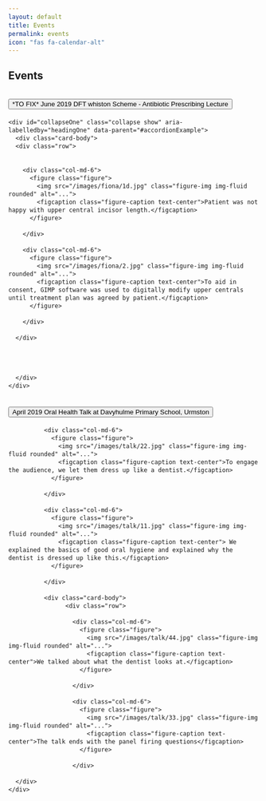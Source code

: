 ```yaml
---
layout: default
title: Events
permalink: events
icon: "fas fa-calendar-alt"
---
```

## Events

<div class="accordion" id="accordionExample">
  <div class="card">
    <div class="card-header" id="headingOne">
      <h2 class="mb-0">
        <button class="btn btn-link" type="button" data-toggle="collapse" data-target="#collapseOne" aria-expanded="true" aria-controls="collapseOne">
          *TO FIX* June 2019 DFT whiston Scheme - Antibiotic Prescribing Lecture
        </button>
      </h2>
    </div>

    <div id="collapseOne" class="collapse show" aria-labelledby="headingOne" data-parent="#accordionExample">
      <div class="card-body">
      <div class="row">


        <div class="col-md-6">
          <figure class="figure">
            <img src="/images/fiona/1d.jpg" class="figure-img img-fluid rounded" alt="...">
            <figcaption class="figure-caption text-center">Patient was not happy with upper central incisor length.</figcaption>
          </figure>

        </div>

        <div class="col-md-6">
          <figure class="figure">
            <img src="/images/fiona/2.jpg" class="figure-img img-fluid rounded" alt="...">
            <figcaption class="figure-caption text-center">To aid in consent, GIMP software was used to digitally modify upper centrals until treatment plan was agreed by patient.</figcaption>
          </figure>

        </div>

      </div>




      </div>
    </div>
  </div>
  <div class="card">
    <div class="card-header" id="headingTwo">
      <h2 class="mb-0">
        <button class="btn btn-link collapsed" type="button" data-toggle="collapse" data-target="#collapseTwo" aria-expanded="false" aria-controls="collapseTwo">
          April 2019 Oral Health Talk at Davyhulme Primary School, Urmston
        </button>
      </h2>
    </div>
    <div id="collapseTwo" class="collapse" aria-labelledby="headingTwo" data-parent="#accordionExample">
      <div class="card-body">
            <div class="row">

              <div class="col-md-6">
                <figure class="figure">
                  <img src="/images/talk/22.jpg" class="figure-img img-fluid rounded" alt="...">
                  <figcaption class="figure-caption text-center">To engage the audience, we let them dress up like a dentist.</figcaption>
                </figure>

              </div>

              <div class="col-md-6">
                <figure class="figure">
                  <img src="/images/talk/11.jpg" class="figure-img img-fluid rounded" alt="...">
                  <figcaption class="figure-caption text-center"> We explained the basics of good oral hygiene and explained why the dentist is dressed up like this.</figcaption>
                </figure>

              </div>

              <div class="card-body">
                    <div class="row">

                      <div class="col-md-6">
                        <figure class="figure">
                          <img src="/images/talk/44.jpg" class="figure-img img-fluid rounded" alt="...">
                          <figcaption class="figure-caption text-center">We talked about what the dentist looks at.</figcaption>
                        </figure>

                      </div>

                      <div class="col-md-6">
                        <figure class="figure">
                          <img src="/images/talk/33.jpg" class="figure-img img-fluid rounded" alt="...">
                          <figcaption class="figure-caption text-center">The talk ends with the panel firing questions</figcaption>
                        </figure>

                      </div>

      </div>
    </div>
  </div>




</div>
